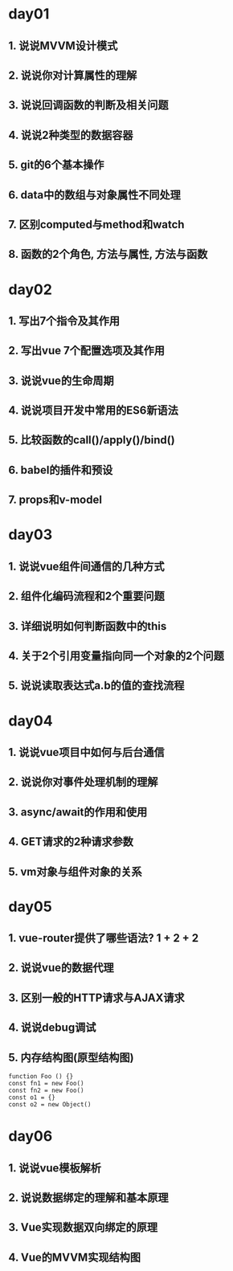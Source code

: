 # day01
## 1. 说说MVVM设计模式
## 2. 说说你对计算属性的理解
## 3. 说说回调函数的判断及相关问题
## 4. 说说2种类型的数据容器
## 5. git的6个基本操作
## 6. data中的数组与对象属性不同处理
## 7. 区别computed与method和watch
## 8. 函数的2个角色, 方法与属性, 方法与函数

# day02
## 1. 写出7个指令及其作用
## 2. 写出vue 7个配置选项及其作用
## 3. 说说vue的生命周期
## 4. 说说项目开发中常用的ES6新语法
## 5. 比较函数的call()/apply()/bind()
## 6. babel的插件和预设
## 7. props和v-model

# day03
## 1. 说说vue组件间通信的几种方式
## 2. 组件化编码流程和2个重要问题
## 3. 详细说明如何判断函数中的this
## 4. 关于2个引用变量指向同一个对象的2个问题
## 5. 说说读取表达式a.b的值的查找流程

# day04
## 1. 说说vue项目中如何与后台通信
## 2. 说说你对事件处理机制的理解
## 3. async/await的作用和使用
## 4. GET请求的2种请求参数
## 5. vm对象与组件对象的关系

# day05
## 1. vue-router提供了哪些语法?   1 + 2 + 2
## 2. 说说vue的数据代理
## 3. 区别一般的HTTP请求与AJAX请求
## 4. 说说debug调试
## 5. 内存结构图(原型结构图)
    function Foo () {}
    const fn1 = new Foo()
    const fn2 = new Foo()
    const o1 = {}
    const o2 = new Object()

# day06
## 1. 说说vue模板解析
## 2. 说说数据绑定的理解和基本原理
## 3. Vue实现数据双向绑定的原理
## 4. Vue的MVVM实现结构图